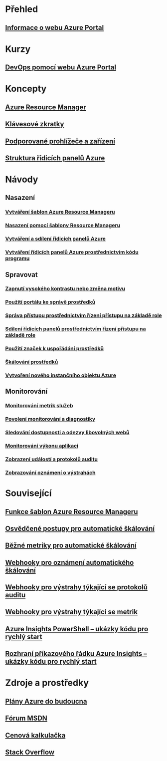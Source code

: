 # Přehled
## [Informace o webu Azure Portal](../azure-portal-overview.md)
# Kurzy
## [DevOps pomocí webu Azure Portal](tutorial-azureportal-devops.md)
# Koncepty
## [Azure Resource Manager](../azure-resource-manager/resource-group-overview.md)
## [Klávesové zkratky](azure-portal-keyboard-shortcuts.md)
## [Podporované prohlížeče a zařízení](../azure-preview-portal-supported-browsers-devices.md)
## [Struktura řídicích panelů Azure](azure-portal-dashboards-structure.md)
# Návody
## Nasazení
### [Vytváření šablon Azure Resource Manageru](../azure-resource-manager/resource-group-authoring-templates.md)
### [Nasazení pomocí šablony Resource Manageru](../azure-resource-manager/resource-group-template-deploy.md)
### [Vytváření a sdílení řídicích panelů Azure](azure-portal-dashboards.md)
### [Vytváření řídicích panelů Azure prostřednictvím kódu programu](azure-portal-dashboards-create-programmatically.md)
## Spravovat
### [Zapnutí vysokého kontrastu nebo změna motivu](azure-portal-change-theme-high-contrast.md)
### [Použití portálu ke správě prostředků](../azure-resource-manager/resource-group-portal.md)
### [Správa přístupu prostřednictvím řízení přístupu na základě role](../role-based-access-control/role-assignments-portal.md)
### [Sdílení řídicích panelů prostřednictvím řízení přístupu na základě role](azure-portal-dashboard-share-access.md)
### [Použití značek k uspořádání prostředků](../azure-resource-manager/resource-group-using-tags.md)
### [Škálování prostředků](../monitoring-and-diagnostics/insights-how-to-scale.md)
### [Vytvoření nového instančního objektu Azure](../azure-resource-manager/resource-group-create-service-principal-portal.md)
## Monitorování
### [Monitorování metrik služeb](../monitoring-and-diagnostics/insights-how-to-customize-monitoring.md)
### [Povolení monitorování a diagnostiky](../monitoring-and-diagnostics/insights-how-to-use-diagnostics.md)
### [Sledování dostupnosti a odezvy libovolných webů](../application-insights/app-insights-monitor-web-app-availability.md)
### [Monitorování výkonu aplikací](../application-insights/app-insights-azure-web-apps.md)
### [Zobrazení událostí a protokolů auditu](../monitoring-and-diagnostics/insights-debugging-with-events.md)
### [Zobrazování oznámení o výstrahách](../monitoring-and-diagnostics/insights-receive-alert-notifications.md)

# Související
## [Funkce šablon Azure Resource Manageru](../azure-resource-manager/resource-group-template-functions.md)
## [Osvědčené postupy pro automatické škálování](../monitoring-and-diagnostics/insights-autoscale-best-practices.md)
## [Běžné metriky pro automatické škálování](../monitoring-and-diagnostics/insights-autoscale-common-metrics.md)
## [Webhooky pro oznámení automatického škálování](../monitoring-and-diagnostics/insights-autoscale-to-webhook-email.md)
## [Webhooky pro výstrahy týkající se protokolů auditu](../monitoring-and-diagnostics/insights-auditlog-to-webhook-email.md)
## [Webhooky pro výstrahy týkající se metrik](../monitoring-and-diagnostics/insights-webhooks-alerts.md)
## [Azure Insights PowerShell – ukázky kódu pro rychlý start](../monitoring-and-diagnostics/insights-powershell-samples.md)
## [Rozhraní příkazového řádku Azure Insights – ukázky kódu pro rychlý start](../monitoring-and-diagnostics/insights-cli-samples.md)

# Zdroje a prostředky
## [Plány Azure do budoucna](https://azure.microsoft.com/roadmap/?category=monitoring-management)
## [Fórum MSDN](https://social.msdn.microsoft.com/Forums/en-US/home?forum=windowsazuremanagement) 
## [ Cenová kalkulačka](https://azure.microsoft.com/pricing/calculator/)
## [Stack Overflow](http://stackoverflow.com/questions/tagged/azure-management-portal)





